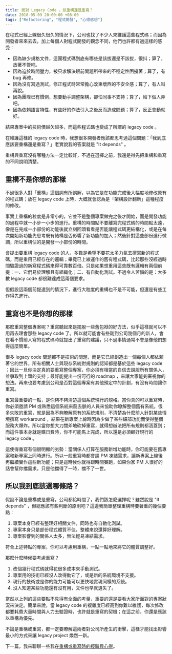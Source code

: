 ```yaml
---
title: 面對 Legacy Code ，該重構還是重寫？
date: 2018-05-09 20:00:00 +08:00
tags: ["Refactoring", "程式開發", "心得感想"]
---
```


在程式已經上線很久很久的情況下，公司也找了不少人來維護這些程式碼；而因為開發者來來去去，加上每個人對程式開發的觀念不同，他們也許都有過這樣的感受：

* 因為缺少規格文件，這團程式碼到底有哪些是該拔還是不該拔，很抖；算了，放著不管吧。
* 因為迫於時間壓力，被只求解決眼前問題所帶來的不穩定性困擾著；算了，有 bug 再修。
* 因為沒有寫過測試，修正程式時常常擔心改東壞西的不安全感；算了，有人叫再說。
* 因為團隊已有慣例，想要動手調整架構，卻怕同事不支持；算了，給下個人弄吧。
* 因為依賴語言特性，有些好的作法引入之後反而造成問題；算了，反正會動就好。

結果專案中的技術債越欠越多，而這些程式碼也變成了所謂的 legacy code 。

<!-- more -->

在維護這樣的 legacy code 時，我想很多開發者應該都思考過這個問題：「我到底應該要重構還是重寫？」老實說我的答案就是 "It depends" 。

重構與重寫沒有哪種方法一定比較好，不過在選擇之前，我還是得先把重構和重寫的不同說明清楚。

## 重構不是你想的那樣

不過很多人對「重構」這個詞有所誤解，以為它是在功能完成後大幅度地修改原有的程式碼；放在 legacy code 上時，大概就會認為是「架構設計翻新」這種程度的修改。

事實上重構的粒度是非常小的，它並不是整個專案做完之後才開始，而是開發功能的過程中就一小步一小步的進行。重構的時間點不要離寫完程式碼的時間點太遠，像是在完成一小部份的功能後就立刻回頭看看是否能讓程式碼更結構化，或是在每次開始新功能先思考既有結構是否影響了新功能的加入；然後針對這些部份進行微調，所以重構佔的是開發一小部份的時間。

會提出要重構 legacy code 的人，多數是希望不要花太多力氣去撰寫新的程式碼，而是重用已經存在的邏輯；畢竟已上線運作的舊有程式碼，比起那些沒經過時間驗證過的新寫程式碼來得可靠數百倍。只是如果想重用這些既有邏輯有兩個前提：一、它們易於理解且有組織化；二、有自動化測試。不過令人苦惱的是：大多數 legacy code 都很難達成這兩個要求。

但假設這兩個前提達到的情況下，進行大粒度的重構也不是不可能，但還是有些工作得先進行。

## 重寫也不是你想的那樣

那麼重寫整個專案呢？重寫聽起來是擺脫一些舊包袱的好方法，似乎這樣就可以不用再去理會那些 legacy code 了。所以就可能會有些剛到公司幾個月的新人，會在看不慣前人寫的程式碼時就提出了重寫的建議，只不過事情通常不會是像他們想得這麼簡單。

很多 legacy code 問題都不是技術的問題，而是它已經創造出一個每個人都依賴著它的世界，所有相關人士與現存系統對規則的認知都是基於這些 legacy code ；因此一旦你決定真的要重寫整個專案，你必須有相當的自信去說服所有關係人，並爭取到上頭的支持；最好能提出一份可行的 roadmap ，來讓大家能夠審視你的想法。再來也要考慮到公司是否對這個專案有其他預定中的計劃，有沒有時間讓你重寫。

重寫最重要的一點，是你夠不夠清楚這個系統現行的規格。當你真的可以重寫時，你必須邀請 PM 或熟悉這個系統來龍去脈的人員來協助你瞭解整個舊有系統。很多失敗的重寫，就是因為不夠瞭解原有的系統規則，不清楚為什麼前人針對某些情境撰寫 workaround ，結果在新專案上線時因為少做了某些細部功能而使得整個服務大爆炸。所以當你想大刀闊斧地砍掉重寫，就得想辦法把所有規則都涵蓋到；而這件事本身就是曠日費時，你不可能馬上完成，所以還是必須顧好現行的 legacy code 。

這使得重寫有個很明顯的劣勢：當關係人打算在服務新增功能時，你可能要在舊專案和新專案上同時進行。所以一般重寫時都會請 PM 凍結需求，讓新專案上線後再繼續實作這些新功能；只是這時候你就得跟時間賽跑，如果你家 PM 人很好的話會幫你擋需求，只是他擋得了一時，擋不了一世。

## 所以我到底該選哪條路？

假設不論是重構或是重寫，公司都給時間了，我們該怎麼選擇呢？雖然說是 "It depends" ，但總應該有些判斷的原則吧？這邊我簡單整理重構時要著重的幾個要點：

1. 專案本身已經有整理好相關文件，同時也有自動化測試。
2. 專案本身只是部份程式體質不佳，整體來說還算好理解。
3. 專案影響到的關係人太多，無法輕易凍結需求。

符合上述特點的專案，你可以考慮用重構，一點一點地來將它的體質調整好。

那麼什麼時候要考慮重寫？

1. 改個幾行程式碼就得花很多成本來手動測試。
2. 專案用的技術已經沒人改得動它了，或是新的系統環境不支援。
3. 現行的技術或是你的能力可能可以更快地實現同樣的系統。
4. 沒人知道某些功能還有沒有用，文件也早就遺失了。

當然以上列的這些要點不見得有全面的考量，重要的還是要看大家所面對的專案狀況來決定。簡單來說，當 legacy code 的複雜度已經高到你難以維護，每次修改都要耗費大量時間與人力去驗證時，也許就是重寫的契機；在這之前，你還是應該以重構為優先。

不論是重構或重寫，都一定要瞭解這兩者對公司所產生的衝擊，這樣才能找出影響最小的方式來讓 legacy project 煥然一新。

下一篇，我來聊聊一些我在[重構或重寫時的經驗與心得](/steps-of-refactoring-or-rebuilding)。
